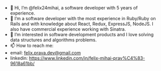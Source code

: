 - 👋 Hi, I’m @felix24mihai, a software developer with 5 years of experience.
- 🌱 I’m a software developer with the most experience in Ruby/Ruby on Rails and with knowledge about React, Redux, ExpressJS, NodeJS. I also have commercial experience working with Sinatra.
- 👀 I’m interested in software development products and I love solving data structures and algorithms problems.
- 📫 How to reach me:
- email: felix.prava.dev@gmail.com
- linkedin: https://www.linkedin.com/in/felix-mihai-prav%C4%83-9618a61bb/

<!---
felix24mihai/felix24mihai is a ✨ special ✨ repository because its `README.md` (this file) appears on your GitHub profile.
You can click the Preview link to take a look at your changes.
--->
